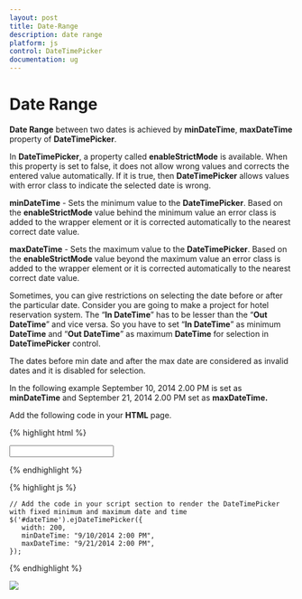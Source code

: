 ```yaml
---
layout: post
title: Date-Range
description: date range
platform: js
control: DateTimePicker
documentation: ug
---
```


# Date Range

**Date Range** between two dates is achieved by **minDateTime**, **maxDateTime** property of **DateTimePicker**.

In **DateTimePicker**, a property called **enableStrictMode** is available. When this property is set to false, it does not allow wrong values and corrects the entered value automatically. If it is true, then **DateTimePicker** allows values with error class to indicate the selected date is wrong.

**minDateTime** - Sets the minimum value to the **DateTimePicker**. Based on the **enableStrictMode** value behind the minimum value an error class is added to the wrapper element or it is corrected automatically to the nearest correct date value.

**maxDateTime** - Sets the maximum value to the **DateTimePicker**. Based on the **enableStrictMode** value beyond the maximum value an error class is added to the wrapper element or it is corrected automatically to the nearest correct date value.

Sometimes, you can give restrictions on selecting the date before or after the particular date. Consider you are going to make a project for hotel reservation system. The “**In DateTime**” has to be lesser than the “**Out DateTime**” and vice versa. So you have to set “**In DateTime**” as minimum **DateTime** and “**Out DateTime**” as maximum **DateTime** for selection in **DateTimePicker** control. 

The dates before min date and after the max date are considered as invalid dates and it is disabled for selection. 

In the following example September 10, 2014 2.00 PM is set as **minDateTime** and September 21, 2014 2.00 PM set as **maxDateTime.**

Add the following code in your **HTML** page.



{% highlight html %}

<div class="control">
   <input type="text" id="dateTime" />
</div>

{% endhighlight %}


{% highlight js %}

    // Add the code in your script section to render the DateTimePicker with fixed minimum and maximum date and time
    $('#dateTime').ejDateTimePicker({
       width: 200,
       minDateTime: "9/10/2014 2:00 PM",
       maxDateTime: "9/21/2014 2:00 PM",
    });

{% endhighlight %}


![]("/js/DateTimePicker/Date-Range_images/Date-Range_img1.png")

